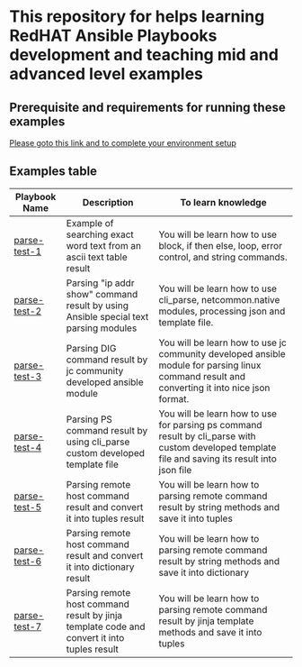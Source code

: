 # This repository for helps learning RedHAT Ansible Playbooks development and teaching mid and advanced level examples

## Prerequisite and requirements for running these examples

[Please goto this link and to complete your environment setup](https://github.com/baasandorj/playbooks/blob/master/module_utils/README.md)

## Examples table

|Playbook Name|Description|To learn knowledge|
|---|---|---|
|[parse-test-1](https://github.com/baasandorj/playbooks/blob/master/parse-test-1.yaml)|Example of searching exact word text from an ascii text table result|You will be learn how to use block, if then else, loop, error control, and string commands.|
|[parse-test-2](https://github.com/baasandorj/playbooks/blob/master/parse-test-2.yaml)|Parsing "ip addr show" command result by using Ansible special text parsing modules|You will be learn how to use cli_parse, netcommon.native modules, processing json and template file.|
|[parse-test-3](https://github.com/baasandorj/playbooks/blob/master/parse-test-3.yaml)|Parsing DIG command result by jc community developed ansible module|You will be learn how to use jc community developed ansible module for parsing linux command result and converting it into nice json format.|
|[parse-test-4](https://github.com/baasandorj/playbooks/blob/master/parse-test-4.yaml)|Parsing PS command result by using cli_parse custom developed template file|You will be learn how to use for parsing ps command result by cli_parse with custom developed template file and saving its result into json file|
|[parse-test-5](https://github.com/baasandorj/playbooks/blob/master/parse-test-5.yaml)|Parsing remote host command result and convert it into tuples result|You will be learn how to parsing remote command result by string methods and save it into tuples|
|[parse-test-6](https://github.com/baasandorj/playbooks/blob/master/parse-test-6.yaml)|Parsing remote host command result and convert it into dictionary result|You will be learn how to parsing remote command result by string methods and save it into dictionary|
|[parse-test-7](https://github.com/baasandorj/playbooks/blob/master/parse-test-7.yaml)|Parsing remote host command result by jinja template code and convert it into tuples result|You will be learn how to parsing remote command result by jinja template methods and save it into tuples|

